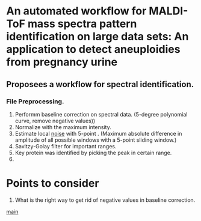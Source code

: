 # An automated workflow for MALDI-ToF mass spectra pattern identification on large data sets: An application to detect aneuploidies from pregnancy urine


## Proposees a workflow for spectral identification.

### File Preprocessing.
1) Performm baseline correction on spectral data. (5-degree polynomial curve, remove negative values))
2) Normalize with the maximum intensity.
3) Estimate local [noise](r.3.md) with 5-point . (Maximum absolute difference in amplitude of all possible windows with a 5-point sliding window.)
4) Savitzy-Golay filter for important ranges.
5) Key protein was identified by picking the peak in certain range. 
6) 





# Points to consider

1) What is the right way to get rid of negative values in baseline correction. 





[main](../README.md)